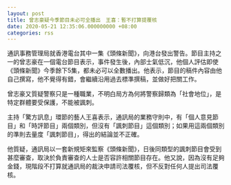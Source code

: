 ```yaml
---
layout: post
title: 曾志豪疑今季節目未必可全播出　王喜：暫不打算提覆核
date: 2020-05-21 12:35:06.000000000 +08:00
categories: rss
---
```


通訊事務管理局就香港電台其中一集《頭條新聞》，向港台發出警告。節目主持之一的曾志豪在一個電台節目表示，事件發生後，內部士氣低沉，他個人評估即使《頭條新聞》今季餘下5集，都未必可以全數播出。他表示，節目的稿件內容由他自己撰寫，他不覺得有錯，會繼續沿用過去標準撰稿，並做好把關工作。

曾志豪又質疑警察只是一種職業，不明白局方為何將警察歸類為「社會地位」，是特定群體要受保護，不能被諷刺。

主持「驚方訊息」環節的藝人王喜表示，通訊局的業務守則中，有「個人意見節目」和「時評節目」兩個類別，但沒有「諷刺節目」這個類別；如果用這兩個類別的準則去量度「諷刺節目」，得出的結論並不正確。

他質疑，通訊局以一套新規矩來監察《頭條新聞》，日後同類型的諷刺節目會受到甚麼審查，取決於負責審查的人士是否容許相關節目存在。他又說，因為沒有足夠金錢，現階段不打算就通訊局的裁決申請司法覆核，但不反對任何人提出司法覆核。
